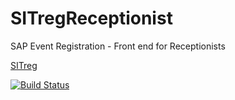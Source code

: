 # SITregReceptionist
SAP Event Registration - Front end for Receptionists

[SITreg](https://github.com/sapmentors/SITreg)

[![Build Status](http://ci.computerservice-wolf.com/buildStatus/icon?job=CI_Fiori_SITregReceptionist_master_build)](http://ci.computerservice-wolf.com/job/CI_Fiori_SITregReceptionist_master_build)
